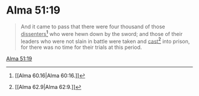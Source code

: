 # Alma 51:19

> And it came to pass that there were four thousand of those <u>dissenters</u>[^a] who were hewn down by the sword; and those of their leaders who were not slain in battle were taken and <u>cast</u>[^b] into prison, for there was no time for their trials at this period.

[Alma 51:19](https://www.churchofjesuschrist.org/study/scriptures/bofm/alma/51?lang=eng&id=p19#p19)


[^a]: [[Alma 60.16|Alma 60:16.]]
[^b]: [[Alma 62.9|Alma 62:9.]]
